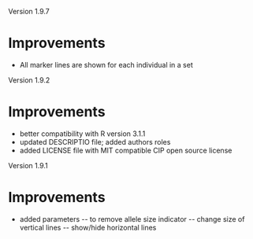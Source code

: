 Version 1.9.7

Improvements
===========
- All marker lines are shown for each individual in a set


Version 1.9.2

Improvements
===========
- better compatibility with R version 3.1.1
- updated DESCRIPTIO file; added authors roles
- added LICENSE file with MIT compatible CIP open source license

Version 1.9.1

Improvements
============
- added parameters
-- to remove allele size indicator
-- change size of vertical lines
-- show/hide horizontal lines



